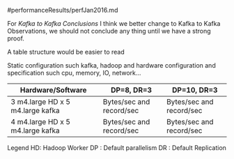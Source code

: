 #performanceResults/perfJan2016.md

For *Kafka to Kafka Conclusions* I think we better change to Kafka to Kafka Observations, we should not conclude any thing until we have a strong proof.

A table structure would be easier to read

Static configuration such kafka, hadoop and hardware configuration and specification such cpu, memory, IO, network... 

|Hardware/Software                 | DP=8, DR=3| DP=10, DR=3 |
| -------------------------------- | --------------------------------- |------------------------------------|
| 3 m4.large HD x 5 m4.large kafka | Bytes/sec and record/sec          | Bytes/sec and record/sec           |
| 4 m4.large HD x 5 m4.large kafka | Bytes/sec and record/sec          | Bytes/sec and record/sec           |

Legend
HD: Hadoop Worker
DP : Default parallelism
DR : Default Replication
